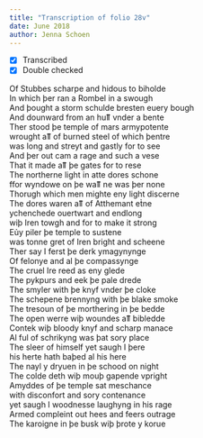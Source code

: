 ```yaml
---
title: "Transcription of folio 28v"
date: June 2018
author: Jenna Schoen
---
```

- [X] Transcribed
- [x] Double checked

Of Stubbes scharpe and hidous to biholde  
In which þer ran a Rombel in a swough  
And þought a storm schulde bresten euery bough  
And dounward from an huỻ vnder a bente  
Ther stood þe temple of mars armypotente  
wrought aỻ of burned steel of which þentre  
was long and streyt and gastly for to see  
And þer out cam a rage and such a vese  
That it made aỻ þe gates for to rese  
The northerne light in atte dores schone  
ffor wyndowe on þe waỻ ne was þer none  
Thorugh which men mighte eny light discerne  
The dores waren aỻ of Atthemant et̉ne  
ychenchede ouertwart and endlong  
wiþ Iren towgh and for to make it strong  
Eủy piler þe temple to sustene  
was tonne gret of Iren bright and scheene  
Ther say I ferst þe derk ymagynynge  
Of felonye and al þe compassynge  
The cruel Ire reed as eny glede  
The pykpurs and eek þe pale drede  
The smyler with þe knyf vnder þe cloke  
The schepene brennyng with þe blake smoke  
The tresoun of þe morthering in þe bedde  
The open werre wiþ woundes aỻ bibledde  
Contek wiþ bloody knyf and scharp manace  
Al ful of schrikyng was þat sory place  
The sleer of himself yet saugh I þere  
his herte hath baþed al his here  
The nayl y dryuen in þe schood on night  
The colde deth wiþ mouþ gapende vpright  
Amyddes of þe temple sat meschance  
with disconfort and sory contenance  
yet saugh I woodnesse laughyng in his rage  
Armed compleint out hees and feers outrage  
The karoigne in þe busk wiþ þrote y korue  
